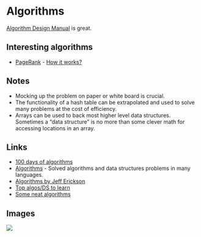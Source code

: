 # Algorithms
[Algorithm Design Manual](https://edisciplinas.usp.br/pluginfile.php/1995283/mod_resource/content/1/Skiena.-.TheAlgorithmDesignManual.pdf) is great.

## Interesting algorithms
- [PageRank](http://www.wikiwand.com/en/PageRank) - [How it works?](http://qr.ae/TUpCVB)

## Notes
- Mocking up the problem on paper or white board is crucial.
- The functionality of a hash table can be extrapolated and used to solve many problems at the cost of efficiency.
- Arrays can be used to back most higher level data structures. Sometimes a “data structure” is no more than some clever math for accessing locations in an array.

## Links
- [100 days of algorithms](https://github.com/coells/100days)
- [Algorithms](https://github.com/marcosfede/algorithms) - Solved algorithms and data structures problems in many languages.
- [Algorithms by Jeff Erickson](http://jeffe.cs.illinois.edu/teaching/algorithms/)
- [Top algos/DS to learn](https://www.reddit.com/r/compsci/comments/5uz9lb/top_algorithmsdata_structuresconcepts_every/ddy8azz/)
- [Some neat algorithms](https://www.nayuki.io/category/programming)

## Images
![](http://i0.wp.com/www.jessicayung.com/wp-content/uploads/2016/08/screenshot-5.png?fit=1618%2C1130)